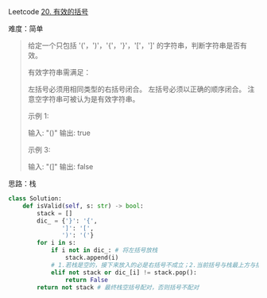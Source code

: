 Leetcode [20. 有效的括号](https://leetcode-cn.com/problems/valid-parentheses/)

难度：简单

> 给定一个只包括 '('，')'，'{'，'}'，'['，']' 的字符串，判断字符串是否有效。
>
> 有效字符串需满足：
>
> 左括号必须用相同类型的右括号闭合。
> 左括号必须以正确的顺序闭合。
> 注意空字符串可被认为是有效字符串。
>
> 示例 1:
>
> 输入: "()"
> 输出: true
>
> 示例 3:
>
> 输入: "(]"
> 输出: false

思路：栈

```python
class Solution:
    def isValid(self, s: str) -> bool:
        stack = []
        dic_ = {'}': '{',
               ']': '[',
               ')': '('}
        for i in s:
            if i not in dic_: # 将左括号放栈
                stack.append(i)
            # 1.若栈是空的，接下来放入的必是右括号不成立；2.当前括号与栈最上方与括号不成对
            elif not stack or dic_[i] != stack.pop(): 
                return False
        return not stack # 最终栈空括号配对，否则括号不配对
```